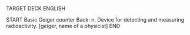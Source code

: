 TARGET DECK
ENGLISH

START
Basic
Geiger counter
Back: n. Device for detecting and measuring radioactivity. [geiger, name of a physicist]
END
